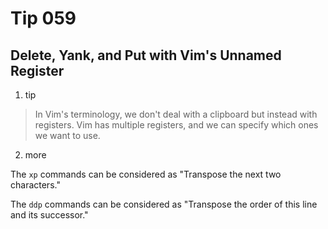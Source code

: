 # Tip 059

## Delete, Yank, and Put with Vim's Unnamed Register

1. tip

> In Vim's terminology, we don't deal with a clipboard but instead with registers.
> Vim has multiple registers, and we can specify which ones we want to use.

2. more

The `xp` commands can be considered as "Transpose the next two characters."

The `ddp` commands can be considered as "Transpose the order of this line and its successor."
